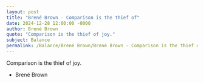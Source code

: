 ```yaml
---
layout: post
title: "Brené Brown - Comparison is the thief of"
date: 2024-12-28 12:00:00 -0000
author: Brené Brown
quote: "Comparison is the thief of joy."
subject: Balance
permalink: /Balance/Brené Brown/Brené Brown - Comparison is the thief of
---
```


Comparison is the thief of joy.

- Brené Brown
